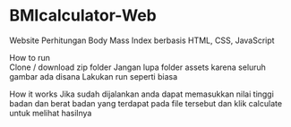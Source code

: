 # BMIcalculator-Web
Website Perhitungan Body Mass Index berbasis HTML, CSS, JavaScript

How to run <br>
Clone / download zip folder 
Jangan lupa folder assets karena seluruh gambar ada disana
Lakukan run seperti biasa

How it works
Jika sudah dijalankan anda dapat memasukkan nilai tinggi badan dan berat badan yang terdapat pada file tersebut dan klik calculate untuk melihat hasilnya
